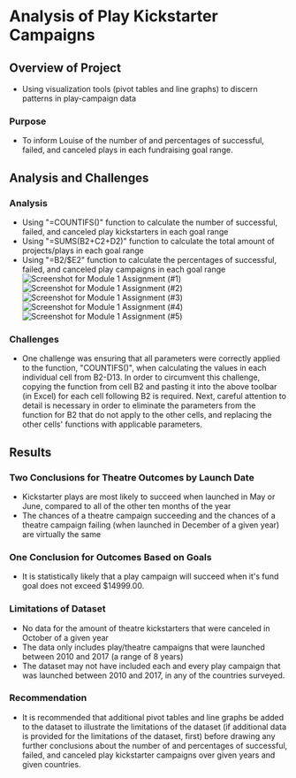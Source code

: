 # Analysis of Play Kickstarter Campaigns
## Overview of Project
   - Using visualization tools (pivot tables and line graphs) to discern patterns in play-campaign data
### Purpose
   - To inform Louise of the number of and percentages of successful, failed, and canceled plays in each fundraising goal range.
## Analysis and Challenges
### Analysis
   - Using "=COUNTIFS()" function to calculate the number of successful, failed, and canceled play kickstarters in each goal range
   - Using "=SUMS(B2+C2+D2)" function to calculate the total amount of projects/plays in each goal range
   - Using "=B2/$E2" function to calculate the percentages of successful, failed, and canceled play campaigns in each goal range![Screenshot for Module 1 Assignment (#1)](https://user-images.githubusercontent.com/109160865/179293569-08312814-240d-484c-89bf-26bac1bb1904.png)
![Screenshot for Module 1 Assignment (#2)](https://user-images.githubusercontent.com/109160865/179293600-a2fd12eb-4f78-4e41-8ec1-9ab6d6a9e2ae.png)![Screenshot for Module 1 Assignment (#3)](https://user-images.githubusercontent.com/109160865/179293756-a241aa51-1cbf-4914-830b-dab92c58b56e.png)
![Screenshot for Module 1 Assignment (#4)](https://user-images.githubusercontent.com/109160865/179293824-c55e956f-f236-47e1-b3c9-6c627e1d7d85.png)
![Screenshot for Module 1 Assignment (#5)](https://user-images.githubusercontent.com/109160865/179293879-4f21abb6-104b-4211-8bba-6ad7819fe064.png)
### Challenges
   - One challenge was ensuring that all parameters were correctly applied to the function, "COUNTIFS()", when calculating the values in each individual cell from B2-D13.  In 
   order to circumvent this challenge, copying the function from cell B2 and pasting it into the above toolbar (in Excel) for each cell following B2 is required.  Next,
   careful attention to detail is necessary in order to eliminate the parameters from the function for B2 that do not apply to the other cells, and replacing the other cells'
   functions with applicable parameters.
## Results
### Two Conclusions for Theatre Outcomes by Launch Date
   - Kickstarter plays are most likely to succeed when launched in May or June, compared to all of the other ten months of the year
   - The chances of a theatre campaign succeeding and the chances of a theatre campaign failing (when launched in December of a given year) are virtually the same
### One Conclusion for Outcomes Based on Goals
   - It is statistically likely that a play campaign will succeed when it's fund goal does not exceed $14999.00.
### Limitations of Dataset
   - No data for the amount of theatre kickstarters that were canceled in October of a given year
   - The data only includes play/theatre campaigns that were launched between 2010 and 2017 (a range of 8 years)
   - The dataset may not have included each and every play campaign that was launched between 2010 and 2017, in any of the countries surveyed.
### Recommendation
   - It is recommended that additional pivot tables and line graphs be added to the dataset to illustrate the limitations of the dataset (if additional data is provided for
   the limitations of the dataset, first) before drawing any further conclusions about the number of and percentages of successful, failed, and canceled play kickstarter
   campaigns over given years and given countries.
   



